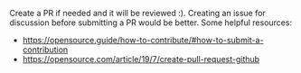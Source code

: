 Create a PR if needed and it will be reviewed :). Creating an issue for discussion before submitting a PR would be better.
Some helpful resources:
- https://opensource.guide/how-to-contribute/#how-to-submit-a-contribution
- https://opensource.com/article/19/7/create-pull-request-github
